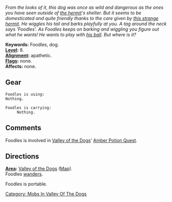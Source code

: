 *From the looks of it, this dog was once as wild and dangerous as the
ones you have seen outside of [the hermit](Hermit.md "wikilink")'s
shelter. But it seems to be domesticated and quite friendly thanks to
the care given by [this strange hermit](Hermit.md "wikilink"). He
wiggles his tail and barks playfully at you. A tag around the neck says
'Foodles'. As Foodles keeps on barking and wiggling you figure out what
he wants! He wants to play with [his ball](Golden_Ball.md "wikilink").
But where is it?*

**Keywords:** Foodles, dog.  
**[Level](Level.md "wikilink"):** 8.  
**[Alignment](Alignment.md "wikilink"):** apathetic.  
**[Flags](:Category:_Mob_Types.md "wikilink"):** none.  
**Affects:** none.  

## Gear

`Foodles is using:`  
`Nothing.`

`Foodles is carrying:`  
`     Nothing.`

## Comments

Foodles is involved in [Valley of the
Dogs](:Category:_Valley_Of_The_Dogs.md "wikilink")' [Amber Potion
Quest](Amber_Potion_Quest.md "wikilink").

## Directions

**[Area](:Category:_Areas.md "wikilink"):** [Valley of the
Dogs](:Category:_Valley_Of_The_Dogs.md "wikilink")
([Map](Valley_Of_The_Dogs_Map.md "wikilink")).  
Foodles [wanders](Wandering_Mobs.md "wikilink").

Foodles is portable.

[Category: Mobs In Valley Of The
Dogs](Category:_Mobs_In_Valley_Of_The_Dogs "wikilink")
